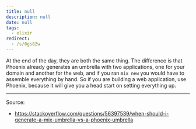 ```yaml
---
title: null
description: null
date: null
tags:
  - elixir
redirect:
  - /s/0gs8Zw
---
```


At the end of the day, they are both the same thing. The difference is that Phoenix already generates an umbrella with two applications, one for your domain and another for the web, and if you ran `mix new` you would have to assemble everything by hand. So if you are building a web application, use Phoenix, because it will give you a head start on setting everything up.

---

Source:

- https://stackoverflow.com/questions/56397539/when-should-i-generate-a-mix-umbrella-vs-a-phoenix-umbrella
